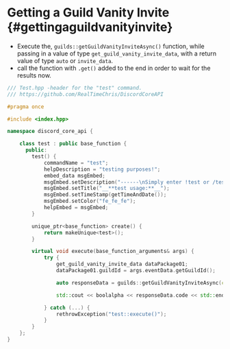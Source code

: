 Getting a Guild Vanity Invite {#gettingaguildvanityinvite}
============
- Execute the, `guilds::getGuildVanityInviteAsync()` function, while passing in a value of type `get_guild_vanity_invite_data`, with a return value of type `auto` or `invite_data`.
- call the function with `.get()` added to the end in order to wait for the results now.

```cpp
/// Test.hpp -header for the "test" command.
/// https://github.com/RealTimeChris/DiscordCoreAPI

#pragma once

#include <index.hpp>

namespace discord_core_api {

	class test : public base_function {
	  public:
		test() {
			commandName = "test";
			helpDescription = "testing purposes!";
			embed_data msgEmbed;
			msgEmbed.setDescription("------\nSimply enter !test or /test!\n------");
			msgEmbed.setTitle("__**test usage:**__");
			msgEmbed.setTimeStamp(getTimeAndDate());
			msgEmbed.setColor("fe_fe_fe");
			helpEmbed = msgEmbed;
		}

		unique_ptr<base_function> create() {
			return makeUnique<test>();
		}

		virtual void execute(base_function_arguments& args) {
			try {
				get_guild_vanity_invite_data dataPackage01;
				dataPackage01.guildId = args.eventData.getGuildId();

				auto responseData = guilds::getGuildVanityInviteAsync(const dataPackage01).get();

				std::cout << boolalpha << responseData.code << std::endl;

			} catch (...) {
				rethrowException("test::execute()");
			}
		}
	};
}
```
